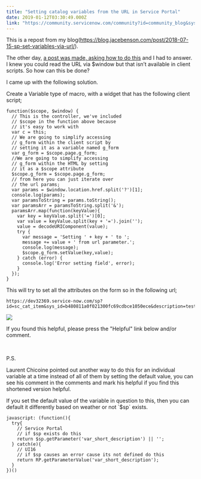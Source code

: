 ```yaml
---
title: "Setting catalog variables from the URL in Service Portal"
date: 2019-01-12T03:30:49.000Z
link: "https://community.servicenow.com/community?id=community_blog&sys_id=5fdc3377db72e304107d5583ca96198c"
---
```

<p>This is a repost from my blog(<a href="https://blog.jacebenson.com/post/2018-07-15-sp-set-variables-via-url/" rel="nofollow">https://blog.jacebenson.com/post/2018-07-15-sp-set-variables-via-url/</a>).</p>
<p>The other day, <a href="community?id&#61;community_question&amp;sys_id&#61;d1de646cdbc7d74423f4a345ca961916" rel="nofollow">a post was made, asking how to do this</a> and I had to answer. I knew you could read the URL via $window but that isn’t available in client scripts. So how can this be done?</p>
<p>I came up with the following solution.</p>
<p>Create a Variable type of macro, with a widget that has the following client script;</p>
<pre class="language-javascript"><code>function($scope, $window) {
  // This is the controller, we&#39;ve included
  // $scope in the function above because
  // it&#39;s easy to work with
  var c &#61; this;
  // We are going to simplify accessing 
  // g_form within the client script by
  // setting it as a variable named g_form
  var g_form &#61; $scope.page.g_form;
  //We are going to simplify accessing
  // g_form within the HTML by setting
  // it as a $scope attribute
  $scope.g_form &#61; $scope.page.g_form;
  // from here you can just iterate over
  // the url params;
  var params &#61; $window.location.href.split(&#39;?&#39;)[1];
  console.log(params);
  var paramsToString &#61; params.toString();
  var paramsArr &#61; paramsToString.split(&#39;&amp;&#39;);
  paramsArr.map(function(keyValue){
    var key &#61; keyValue.split(&#39;&#61;&#39;)[0];
    var value &#61; keyValue.split(key &#43; &#39;&#61;&#39;).join(&#39;&#39;);
    value &#61; decodeURIComponent(value);
    try {
      var message &#61; &#39;Setting &#39; &#43; key &#43; &#39; to &#39;;
      message &#43;&#61; value &#43; &#39; from url parameter.&#39;;
      console.log(message);
      $scope.g_form.setValue(key,value);
    } catch (error) {
      console.log(&#39;Error setting field&#39;, error);
    }
  });
}</code></pre>
<p>This will try to set all the attributes on the form so in the following url;</p>
<pre class="language-markup"><code>https://dev32369.service-now.com/sp?id&#61;sc_cat_item&amp;sys_id&#61;b480811a0f021300fc69cdbce1050ece&amp;description&#61;test</code></pre>
<p><img src="90acb7f3db72e304107d5583ca9619b2.iix" /></p>
<p>If you found this helpful, please press the &#34;Helpful&#34; link below and/or comment.</p>
<p> </p>
<p>P.S.</p>
<p>Laurent Chicoine pointed out another way to do this for an individual variable at a time instead of all of them by setting the default value, you can see his comment in the comments and mark his helpful if you find this shortened version helpful.</p>
<p>If you set the default value of the variable in question to this, then you can default it differently based on weather or not &#96;$sp&#96; exists.</p>
<pre class="language-javascript"><code>javascript: (function(){
  try{
    // Service Portal
    // if $sp exists do this
    return $sp.getParameter(&#39;var_short_description&#39;) || &#39;&#39;;
  } catch(e){
    // UI16
    // if $sp causes an error cause its not defined do this
    return RP.getParameterValue(&#39;var_short_description&#39;);
  }
})()</code></pre>